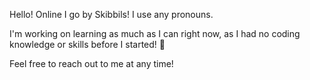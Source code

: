 Hello! Online I go by Skibbils! I use any pronouns. 

I'm working on learning as much as I can right now, as I had no coding knowledge or skills before I started! 🌱

Feel free to reach out to me at any time!

